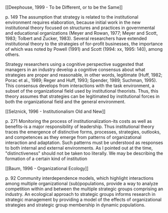 [[Deephouse, 1999 - To be Different, or to be the Same]]

p. 149
The assumption that strategy is related to the institutional environment requires elaboration, because initial work in the new institutional theory focused on structures and practices in governmental and educational organizations (Meyer and Rowan, 1977; Meyer and Scott, 1983; Tolbert and Zucker, 1983). Several researchers have extended institutional theory to the strategies of for-profit businesses, the importance of which was noted by Powell (1991) and Scott (1994: xx, 1995: 140), among others.

Strategy researchers using a cognitive perspective suggested that managers in an industry develop a cognitive consensus about what strategies are proper and reasonable, in other words, legitimate (Huff, 1982; Porac et al., 1989; Reger and Huff, 1993; Spender, 1989; Suchman, 1995). This consensus develops from interactions with the task environment, a subset of the organizational field used by institutional theorists. Thus, this theory assumes that strategies can be legitimated by institutional forces in both the organizational field and the general environment.

[[Selznick, 1996 - Institutionalism Old and New]]
 
 p. 271
 Monitoring the process of institutionalization-its costs as well as benefits-is a major responsibility of leadership. Thus institutional theory traces the emergence of distinctive forms, processes, strategies, outlooks, and competences as they emerge from patterns of organizational interaction and adaptation. Such patterns must be understood as responses to both internal and external environments. As I pointed out at the time, "distinctiveness" should not be taken too literally. We may be describing the formation of a certain kind of institution

[[Baum, 1996 - Organizational Ecology]]

p. 92
Community interdependence models, which highlight interactions among multiple organizational (sub)populations, provide a way to analyze competition within and between the multiple strategic groups comprising an industry. An ecological approach to strategic groups informs research in strategic management by providing a model of the effects of organizational strategies and strategic group membership in dynamic populations.

